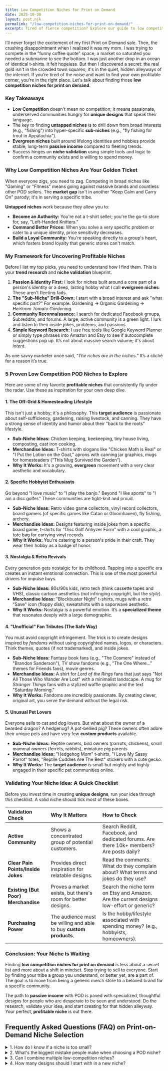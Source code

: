 ```yaml
---
title: Low Competition Niches for Print on Demand
date: 2025-10-30
layout: post.njk
permalink: "/low-competition-niches-for-print-on-demand/"
excerpt: Tired of fierce competition? Explore our guide to low competition niches for print on demand and find your perfect market to thrive in. Get inspired now!
---
```


I’ll never forget the excitement of my first Print on Demand sale. Then, the crushing disappointment when I realized it was my mom. I was trying to compete in the "funny coffee quote" space, a market so saturated you needed a submarine to see the bottom. I was just another drop in an ocean of identical t-shirts. It felt hopeless. But then I discovered a secret: the real gold isn't in the crowded town squares; it's in the quiet, hidden alleyways of the internet. If you're tired of the noise and want to find your own profitable corner, you're in the right place. Let's talk about finding those **low competition niches for print on demand**.

### **Key Takeaways**

*   **Low Competition** doesn't mean no competition; it means passionate, underserved communities hungry for **unique designs** that speak their language.
*   The key to finding **untapped niches** is to drill down from broad interests (e.g., "fishing") into hyper-specific **sub-niches** (e.g., "fly fishing for trout in Appalachia").
*   **Evergreen niches** built around lifelong identities and hobbies provide stable, long-term **passive income** compared to fleeting trends.
*   Success hinges on **niche validation** using simple tools and logic to confirm a community exists and is willing to spend money.

### **Why Low Competition Niches Are Your Golden Ticket**

When everyone zigs, you need to zag. Competing in broad niches like "Gaming" or "Fitness" means going against massive brands and countless other POD sellers. The **market gap** isn't in another "Keep Calm and Carry On" parody; it's in serving a specific tribe.

**Untapped niches** work because they allow you to:
*   **Become an Authority:** You're not a t-shirt seller; you're the go-to store for, say, "Left-Handed Knitters."
*   **Command Better Prices:** When you solve a very specific problem or cater to a unique identity, price sensitivity decreases.
*   **Build a Loyal Community:** You're speaking directly to a group's heart, which fosters brand loyalty that generic stores can't match.

### **My Framework for Uncovering Profitable Niches**

Before I list my top picks, you need to understand *how* I find them. This is your **trend research** and **niche validation** blueprint.

1.  **Passion & Identity First:** I look for niches built around a core part of a person's identity or a deep, lasting hobby what I call **evergreen niches**. These aren't fleeting fads.
2.  **The "Sub-Niche" Drill-Down:** I start with a broad interest and ask "what specific part?" For example: Gardening -> Organic Gardening -> *Heirloom Tomato Gardening*.
3.  **Community Reconnaissance:** I search for dedicated Facebook groups, Subreddits, and forums. A large, active community is a green light. I lurk and listen to their inside jokes, problems, and passions.
4.  **Simple Keyword Research:** I use free tools like Google Keyword Planner or simply type phrases into Amazon and Etsy to see if autocomplete suggestions pop up. It’s not about massive search volume; it's about *intent*.

As one savvy marketer once said, *"The riches are in the niches."* It’s a cliché for a reason it’s true.

### **5 Proven Low Competition POD Niches to Explore**

Here are some of my favorite **profitable niches** that consistently fly under the radar. Use these as inspiration for your own deep dive.

#### **1. The Off-Grid & Homesteading Lifestyle**
This isn't just a hobby; it's a philosophy. This **target audience** is passionate about self-sufficiency, gardening, raising livestock, and canning. They have a strong sense of identity and humor about their "back to the roots" lifestyle.

*   **Sub-Niche Ideas:** Chicken keeping, beekeeping, tiny house living, composting, cast iron cooking.
*   **Merchandise Ideas:** T-shirts with slogans like "Chicken Math is Real" or "I Put the Lotion on the Goat," aprons with canning jar graphics, mugs for homesteaders ("This Mug Survived the Garden").
*   **Why It Works:** It's a growing, **evergreen** movement with a very clear aesthetic and vocabulary.

#### **2. Specific Hobbyist Enthusiasts**
Go beyond "I love music" to "I play the banjo." Beyond "I like sports" to "I am a disc golfer." These communities are tight-knit and proud.

*   **Sub-Niche Ideas:** Retro video game collectors, vinyl record collectors, board gamers (of specific games like Catan or Gloomhaven), fly fishing, archery.
*   **Merchandise Ideas:** Designs featuring inside jokes from a specific board game, t-shirts for "Disc Golf Anhyzer Form" with a cool graphic, a tote bag for carrying vinyl records.
*   **Why It Works:** You're catering to a person's pride in their craft. They wear their hobby as a badge of honor.

#### **3. Nostalgia & Retro Revivals**
Every generation gets nostalgic for its childhood. Tapping into a specific era creates an instant emotional connection. This is one of the most powerful drivers for impulse buys.

*   **Sub-Niche Ideas:** 80s/90s kids, retro tech (think cassette tapes and VHS), classic cartoon aesthetics (not infringing copyright, but the *style*).
*   **Merchandise Ideas:** "Blockbuster Night" t-shirts, mugs with a retro "Save" icon (floppy disk), sweatshirts with a vaporwave aesthetic.
*   **Why It Works:** Nostalgia is a powerful emotion. It’s a **specialized theme** that resonates deeply with a large demographic.

#### **4. "Unofficial" Fan Tributes (The Safe Way)**
You must avoid copyright infringement. The trick is to create designs inspired by *fandoms* without using copyrighted names, logos, or characters. Think themes, quotes (if not trademarked), and inside jokes.

*   **Sub-Niche Ideas:** Fantasy book fans (e.g., "The Cosmere" instead of "Brandon Sanderson"), TV show fandoms (e.g., "The One Where..." themes for Friends fans), movie genres.
*   **Merchandise Ideas:** A shirt for *Lord of the Rings* fans that just says "Not All Those Who Wander Are Lost" with a minimalist landscape. A mug for *Stranger Things* fans with a stylized waffle graphic and the text "Saturday Morning."
*   **Why It Works:** Fandoms are incredibly passionate. By creating clever, original art, you serve the demand without the legal risk.

#### **5. Unusual Pet Lovers**
Everyone sells to cat and dog lovers. But what about the owner of a bearded dragon? A hedgehog? A pot-bellied pig? These owners often adore their unique pets and have very few **custom products** available.

*   **Sub-Niche Ideas:** Reptile owners, bird owners (parrots, chickens), small mammal owners (ferrets, rabbits), miniature pig parents.
*   **Merchandise Ideas:** "Hedgehog Mom" t-shirts, "I Love My Sassy Parrot" totes, "Reptile Cuddles Are The Best" stickers with a cute gecko.
*   **Why It Works:** The **target audience** is small but mighty and highly engaged in their specific pet communities online.

### **Validating Your Niche Idea: A Quick Checklist**

Before you invest time in creating **unique designs**, run your idea through this checklist. A valid niche should tick most of these boxes.

| Validation Check | Why It Matters | How to Check |
| :--- | :--- | :--- |
| **Active Community** | Shows a concentrated group of potential customers. | Search Reddit, Facebook, and dedicated forums. Are there 10k+ members? Are posts daily? |
| **Clear Pain Points/Inside Jokes** | Provides direct inspiration for relatable designs. | Read the comments. What do they complain about? What terms and jokes do they use? |
| **Existing (But Poor) Merchandise** | Proves a market exists, but there's room for better designs. | Search the niche term on Etsy and Amazon. Are the current designs low-effort or generic? |
| **Purchasing Power** | The audience must be willing and able to buy **custom products**. | Is the hobby/lifestyle associated with spending money? (e.g., hobbyists, homeowners). |

### **Conclusion: Your Niche Is Waiting**

Finding **low competition niches for print on demand** is less about a secret list and more about a shift in mindset. Stop trying to sell to everyone. Start by finding your tribe a group you understand, or better yet, are a part of. The goal is to move from being a generic merch store to a beloved brand for a specific community.

The path to **passive income** with POD is paved with specialized, thoughtful designs for people who are desperate to be seen and understood. Do the research, validate your idea, and start creating for that hidden alleyway. Your perfect, **profitable niche** is out there.

<section itemscope="" itemtype="https://schema.org/FAQPage">
  <h2>Frequently Asked Questions (FAQ) on Print-on-Demand Niche Selection</h2>
  
  <style>
    {/* CSS for better visual presentation and MDX compatibility */}
    {`
      details {
        border: 1px solid #ccc;
        border-radius: 6px;
        padding: 10px;
        margin-bottom: 10px;
        background: #fefefe;
      }
      summary {
        font-weight: bold;
        cursor: pointer;
      }
    `}
  </style>

  <details itemprop="mainEntity" itemscope="" itemtype="https://schema.org/Question">
    <summary itemprop="name">
      1. How do I know if a niche is too small?
    </summary>
    <div itemprop="acceptedAnswer" itemscope="" itemtype="https://schema.org/Answer">
      <div itemprop="text">
        <p>
          A niche might be too small if you can't find any active online 
          communities (e.g., a Facebook group with less than 1,000 inactive members) 
          or if keyword research shows literally zero search volume. However, a small 
          but **rabid** community is often better than a large, indifferent one. 
          Focus on **passion**, not just size.
        </p>
      </div>
    </div>
  </details>

  <details itemprop="mainEntity" itemscope="" itemtype="https://schema.org/Question">
    <summary itemprop="name">
      2. What's the biggest mistake people make when choosing a POD niche?
    </summary>
    <div itemprop="acceptedAnswer" itemscope="" itemtype="https://schema.org/Answer">
      <div itemprop="text">
        <p>
          They choose a niche **they aren't interested in** and don't understand. 
          Without passion or knowledge, you'll struggle to create authentic designs 
          and connect with the target audience. This lack of connection leads to 
          burnout quickly. Choose something you genuinely enjoy.
        </p>
      </div>
    </div>
  </details>

  <details itemprop="mainEntity" itemscope="" itemtype="https://schema.org/Question">
    <summary itemprop="name">
      3. Can I combine multiple low-competition niches?
    </summary>
    <div itemprop="acceptedAnswer" itemscope="" itemtype="https://schema.org/Answer">
      <div itemprop="text">
        <p>
          **Absolutely!** This is a brilliant strategy for creating truly **unique designs**. 
          Think "Gardening for Cat Lovers" (a cat-safe plant guide on a tote) or 
          "Vintage Sci-Fi Book Worms." These **crossover niches** can be incredibly 
          untapped and reduce competition.
        </p>
      </div>
    </div>
  </details>

  <details itemprop="mainEntity" itemscope="" itemtype="https://schema.org/Question">
    <summary itemprop="name">
      4. How many designs should I start with in a new niche?
    </summary>
    <div itemprop="acceptedAnswer" itemscope="" itemtype="https://schema.org/Answer">
      <div itemprop="text">
        <p>
          I recommend starting with a small, focused collection of **5-10 high-quality**, 
          fundamentally different designs. This is enough to test the waters and see 
          what resonates with your audience without over-investing time upfront. 
          Analyze the results before scaling up.
        </p>
      </div>
    </div>
  </details>
</section>